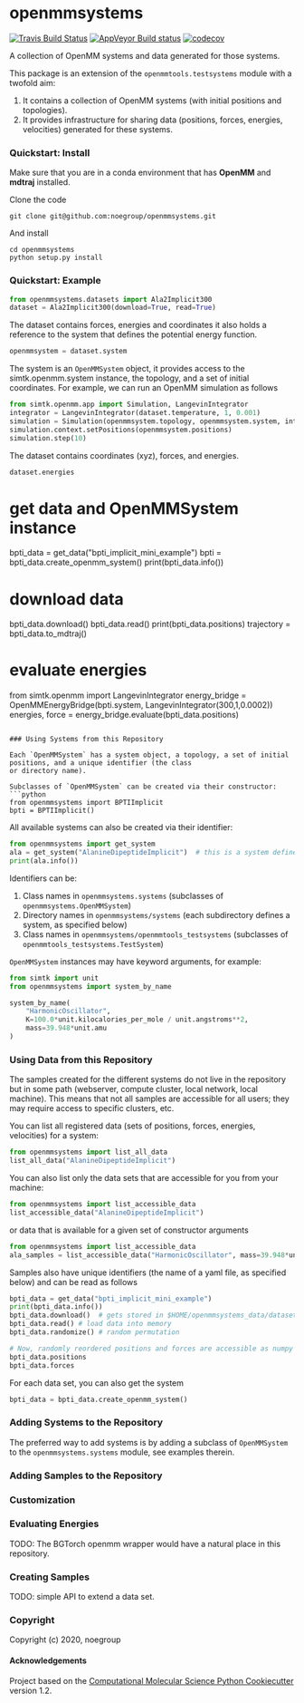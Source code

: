 openmmsystems
==============================
[//]: # (Badges)
[![Travis Build Status](https://travis-ci.com/REPLACE_WITH_OWNER_ACCOUNT/ProjectName.svg?branch=master)](https://travis-ci.com/REPLACE_WITH_OWNER_ACCOUNT/ProjectName)
[![AppVeyor Build status](https://ci.appveyor.com/api/projects/status/REPLACE_WITH_APPVEYOR_LINK/branch/master?svg=true)](https://ci.appveyor.com/project/REPLACE_WITH_OWNER_ACCOUNT/ProjectName/branch/master)
[![codecov](https://codecov.io/gh/REPLACE_WITH_OWNER_ACCOUNT/ProjectName/branch/master/graph/badge.svg)](https://codecov.io/gh/REPLACE_WITH_OWNER_ACCOUNT/ProjectName/branch/master)


A collection of OpenMM systems and data generated for those systems.

This package is an extension of the `openmmtools.testsystems` module with a twofold aim:
1) It contains a collection of OpenMM systems (with initial positions and topologies).
2) It provides infrastructure for sharing data (positions, forces, energies, velocities)
generated for these systems.


### Quickstart: Install
Make sure that you are in a conda environment that has **OpenMM** and **mdtraj** installed.

Clone the code
```
git clone git@github.com:noegroup/openmmsystems.git
```

And install
```
cd openmmsystems
python setup.py install
```


### Quickstart: Example

```python
from openmmsystems.datasets import Ala2Implicit300
dataset = Ala2Implicit300(download=True, read=True)
```

The dataset contains forces, energies and coordinates
it also holds a reference to the system that defines the potential energy function.
```python
openmmsystem = dataset.system
```

The system is an `OpenMMSystem` object, it provides access to the simtk.openmm.system instance,
the topology, and a set of initial coordinates. For example, we can run an OpenMM simulation
as follows
```python
from simtk.openmm.app import Simulation, LangevinIntegrator
integrator = LangevinIntegrator(dataset.temperature, 1, 0.001)
simulation = Simulation(openmmsystem.topology, openmmsystem.system, integrator)
simulation.context.setPositions(openmmsystem.positions)
simulation.step(10)
```

The dataset contains coordinates (xyz), forces, and energies.
```python
dataset.energies
```


# get data and OpenMMSystem instance
bpti_data = get_data("bpti_implicit_mini_example")
bpti = bpti_data.create_openmm_system()
print(bpti_data.info())

# download data
bpti_data.download()
bpti_data.read()
print(bpti_data.positions)
trajectory = bpti_data.to_mdtraj()

# evaluate energies
from simtk.openmm import LangevinIntegrator
energy_bridge = OpenMMEnergyBridge(bpti.system, LangevinIntegrator(300,1,0.0002))
energies, force = energy_bridge.evaluate(bpti_data.positions)
```

### Using Systems from this Repository

Each `OpenMMSystem` has a system object, a topology, a set of initial positions, and a unique identifier (the class 
or directory name).

Subclasses of `OpenMMSystem` can be created via their constructor:
```python
from openmmsystems import BPTIImplicit
bpti = BPTIImplicit()
```

All available systems can also be created via their identifier:

```python
from openmmsystems import get_system
ala = get_system("AlanineDipeptideImplicit")  # this is a system defined in openmmtools_testsystems
print(ala.info())
```

Identifiers can be:
1) Class names in `openmmsystems.systems` (subclasses of `openmmsystems.OpenMMSystem`)
2) Directory names in `openmmsystems/systems` (each subdirectory defines a system, as specified below)
3) Class names in `openmmsystems/openmmtools_testsystems` (subclasses of `openmmtools_testsystems.TestSystem`)

`OpenMMSystem` instances may have keyword arguments, for example:

```python
from simtk import unit
from openmmsystems import system_by_name

system_by_name(
    "HarmonicOscillator", 
    K=100.0*unit.kilocalories_per_mole / unit.angstroms**2, 
    mass=39.948*unit.amu
)
```


### Using Data from this Repository

The samples created for the different systems do not live in the repository 
but in some path (webserver, compute cluster, local network, local machine).
This means that not all samples are accessible for all users; they may require access to specific clusters, etc.

You can list all registered data (sets of positions, forces, energies, velocities) for a system:

```python
from openmmsystems import list_all_data
list_all_data("AlanineDipeptideImplicit")
```

You can also list only the data sets that are accessible for you from your machine:

```python
from openmmsystems import list_accessible_data
list_accessible_data("AlanineDipeptideImplicit")
```

or data that is available for a given set of constructor arguments

```python
from openmmsystems import list_accessible_data
ala_samples = list_accessible_data("HarmonicOscillator", mass=39.948*unit.amu)
```

Samples also have unique identifiers (the name of a yaml file, as specified below) and can be read as follows 
```python
bpti_data = get_data("bpti_implicit_mini_example")
print(bpti_data.info())
bpti_data.download()  # gets stored in $HOME/openmmsystems_data/datasets
bpti_data.read() # load data into memory
bpti_data.randomize() # random permutation

# Now, randomly reordered positions and forces are accessible as numpy arrays
bpti_data.positions
bpti_data.forces
```

For each data set, you can also get the system
```python
bpti_data = bpti_data.create_openmm_system()
```


### Adding Systems to the Repository

The preferred way to add systems is by adding a subclass of `OpenMMSystem` to the `openmmsystems.systems` module, 
see examples therein. 

### Adding Samples to the Repository


### Customization


### Evaluating Energies

TODO: The BGTorch openmm wrapper would have a natural place in this repository.

### Creating Samples

TODO: simple API to extend a data set.

### Copyright

Copyright (c) 2020, noegroup


#### Acknowledgements
 
Project based on the 
[Computational Molecular Science Python Cookiecutter](https://github.com/molssi/cookiecutter-cms) version 1.2.
